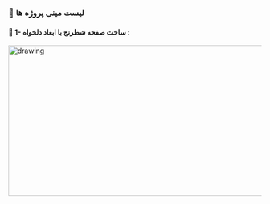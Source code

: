 ### 📑 لیست مینی پروژه ها

#### 📌  1- ساخت صفحه شطرنج با ابعاد دلخواه : 

<img src="" alt="drawing" style="width:1300px; height:300px"/>
